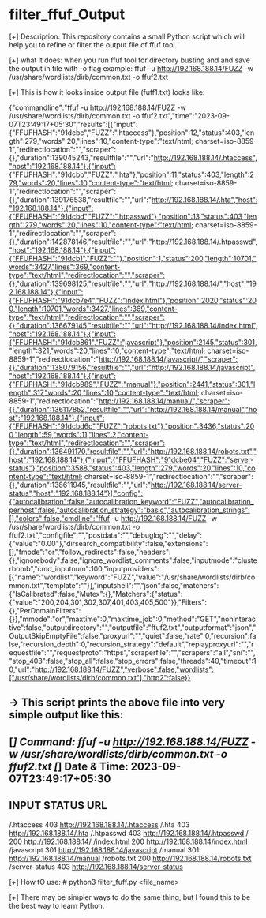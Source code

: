 # filter_ffuf_Output
[+] Description:
      This repository contains a small Python script  which will help you to refine or filter the output file of ffuf tool.

[+] what it does:
   when you run ffuf tool for directory busting and and save the output in file with -o flag
     example: ffuf -u http://192.168.188.14/FUZZ -w /usr/share/wordlists/dirb/common.txt -o ffuf2.txt
  
[+] This is how it looks inside output file (fuff1.txt) looks like:
  
{"commandline":"ffuf -u http://192.168.188.14/FUZZ -w /usr/share/wordlists/dirb/common.txt -o ffuf2.txt","time":"2023-09-07T23:49:17+05:30","results":[{"input":{"FFUFHASH":"91dcbc","FUZZ":".htaccess"},"position":12,"status":403,"length":279,"words":20,"lines":10,"content-type":"text/html; charset=iso-8859-1","redirectlocation":"","scraper":{},"duration":139045243,"resultfile":"","url":"http://192.168.188.14/.htaccess","host":"192.168.188.14"},{"input":{"FFUFHASH":"91dcbb","FUZZ":".hta"},"position":11,"status":403,"length":279,"words":20,"lines":10,"content-type":"text/html; charset=iso-8859-1","redirectlocation":"","scraper":{},"duration":139176538,"resultfile":"","url":"http://192.168.188.14/.hta","host":"192.168.188.14"},{"input":{"FFUFHASH":"91dcbd","FUZZ":".htpasswd"},"position":13,"status":403,"length":279,"words":20,"lines":10,"content-type":"text/html; charset=iso-8859-1","redirectlocation":"","scraper":{},"duration":142878146,"resultfile":"","url":"http://192.168.188.14/.htpasswd","host":"192.168.188.14"},{"input":{"FFUFHASH":"91dcb1","FUZZ":""},"position":1,"status":200,"length":10701,"words":3427,"lines":369,"content-type":"text/html","redirectlocation":"","scraper":{},"duration":139698125,"resultfile":"","url":"http://192.168.188.14/","host":"192.168.188.14"},{"input":{"FFUFHASH":"91dcb7e4","FUZZ":"index.html"},"position":2020,"status":200,"length":10701,"words":3427,"lines":369,"content-type":"text/html","redirectlocation":"","scraper":{},"duration":136679145,"resultfile":"","url":"http://192.168.188.14/index.html","host":"192.168.188.14"},{"input":{"FFUFHASH":"91dcb861","FUZZ":"javascript"},"position":2145,"status":301,"length":321,"words":20,"lines":10,"content-type":"text/html; charset=iso-8859-1","redirectlocation":"http://192.168.188.14/javascript/","scraper":{},"duration":138079156,"resultfile":"","url":"http://192.168.188.14/javascript","host":"192.168.188.14"},{"input":{"FFUFHASH":"91dcb989","FUZZ":"manual"},"position":2441,"status":301,"length":317,"words":20,"lines":10,"content-type":"text/html; charset=iso-8859-1","redirectlocation":"http://192.168.188.14/manual/","scraper":{},"duration":136117852,"resultfile":"","url":"http://192.168.188.14/manual","host":"192.168.188.14"},{"input":{"FFUFHASH":"91dcbd6c","FUZZ":"robots.txt"},"position":3436,"status":200,"length":59,"words":11,"lines":2,"content-type":"text/html","redirectlocation":"","scraper":{},"duration":136491170,"resultfile":"","url":"http://192.168.188.14/robots.txt","host":"192.168.188.14"},{"input":{"FFUFHASH":"91dcbe04","FUZZ":"server-status"},"position":3588,"status":403,"length":279,"words":20,"lines":10,"content-type":"text/html; charset=iso-8859-1","redirectlocation":"","scraper":{},"duration":138611945,"resultfile":"","url":"http://192.168.188.14/server-status","host":"192.168.188.14"}],"config":{"autocalibration":false,"autocalibration_keyword":"FUZZ","autocalibration_perhost":false,"autocalibration_strategy":"basic","autocalibration_strings":[],"colors":false,"cmdline":"ffuf -u http://192.168.188.14/FUZZ -w /usr/share/wordlists/dirb/common.txt -o ffuf2.txt","configfile":"","postdata":"","debuglog":"","delay":{"value":"0.00"},"dirsearch_compatibility":false,"extensions":[],"fmode":"or","follow_redirects":false,"headers":{},"ignorebody":false,"ignore_wordlist_comments":false,"inputmode":"clusterbomb","cmd_inputnum":100,"inputproviders":[{"name":"wordlist","keyword":"FUZZ","value":"/usr/share/wordlists/dirb/common.txt","template":""}],"inputshell":"","json":false,"matchers":{"IsCalibrated":false,"Mutex":{},"Matchers":{"status":{"value":"200,204,301,302,307,401,403,405,500"}},"Filters":{},"PerDomainFilters":{}},"mmode":"or","maxtime":0,"maxtime_job":0,"method":"GET","noninteractive":false,"outputdirectory":"","outputfile":"ffuf2.txt","outputformat":"json","OutputSkipEmptyFile":false,"proxyurl":"","quiet":false,"rate":0,"recursion":false,"recursion_depth":0,"recursion_strategy":"default","replayproxyurl":"","requestfile":"","requestproto":"https","scraperfile":"","scrapers":"all","sni":"","stop_403":false,"stop_all":false,"stop_errors":false,"threads":40,"timeout":10,"url":"http://192.168.188.14/FUZZ","verbose":false,"wordlists":["/usr/share/wordlists/dirb/common.txt"],"http2":false}}                                                                                                                                                          


-> This script prints the above file into very simple output like this:    
--------------------------------------------------------------
[*] Command: ffuf -u http://192.168.188.14/FUZZ -w /usr/share/wordlists/dirb/common.txt -o ffuf2.txt
[*] Date & Time: 2023-09-07T23:49:17+05:30
--------------------------------------------------------------
INPUT			STATUS				URL
--------------------------------------------------------------
/.htaccess			403  		http://192.168.188.14/.htaccess
/.hta			    403  		http://192.168.188.14/.hta
/.htpasswd			403  		http://192.168.188.14/.htpasswd
/			        200  		http://192.168.188.14/
/index.html			200  		http://192.168.188.14/index.html
/javascript			301  		http://192.168.188.14/javascript
/manual			    301  		http://192.168.188.14/manual
/robots.txt			200  		http://192.168.188.14/robots.txt
/server-status		403  		http://192.168.188.14/server-status
                                                                                        

[+] How tO use:
      # python3 filter_fuff.py <file_name>

[+] There may be simpler ways to do the same thing, but I found this to be the best way to learn Python.
